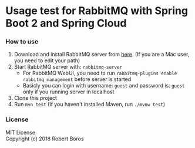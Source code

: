 <h1>Usage test for RabbitMQ with Spring Boot 2 and Spring Cloud</h1>

<h3>How to use</h3>

1. Download and install RabbitMQ server from <a href="https://www.rabbitmq.com/download.html">here</a>.
   (If you are a Mac user, you need to edit your path)
2. Start RabbitMQ server with: `rabbitmq-server`
   - For RabbitMQ WebUI, you need to run `rabbitmq-plugins enable rabbitmq_management` before server is started
   - Basicly you can login with username: `guest` and password is: `guest` only if you running server in localhost
3. Clone this project
4. Run `mvn test`
   (If you haven't installed Maven, run `./mvnw test`)

<h3>License</h3>

<p>
MIT License <br>
Copyright (c) 2018 Robert Boros</p>


